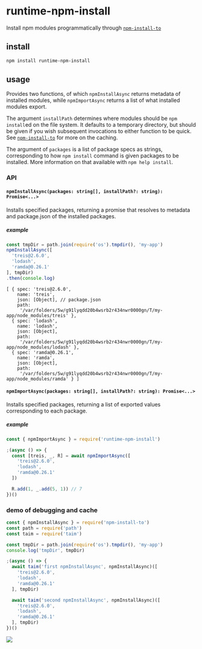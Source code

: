 # runtime-npm-install

Install npm modules programmatically through
[`npm-install-to`](https://github.com/raine/npm-install-to)

## install

```sh
npm install runtime-npm-install
```

## usage

Provides two functions, of which `npmInstallAsync` returns metadata of installed
modules, while `npmImportAsync` returns a list of what installed modules export.

The argument `installPath` determines where modules should be `npm install`ed on
the file system. It defaults to a temporary directory, but should be given if
you wish subsequent invocations to either function to be quick. See
[`npm-install-to`](https://github.com/raine/npm-install-to/#caching) for more on
the caching.

The argument of `packages` is a list of package specs as strings, corresponding
to how `npm install` command is given packages to be installed. More information
on that available with `npm help install`.

### API

#### `npmInstallAsync(packages: string[], installPath?: string): Promise<...>`

Installs specified packages, returning a promise that resolves to metadata and
package.json of the installed packages.

##### example

```js
const tmpDir = path.join(require('os').tmpdir(), 'my-app')
npmInstallAsync([
  'treis@2.6.0',
  'lodash',
  'ramda@0.26.1'
], tmpDir)
.then(console.log)
```

```
[ { spec: 'treis@2.6.0',
    name: 'treis',
    json: [Object], // package.json
    path:
     '/var/folders/5w/g91lyqdd20b4wsrb2r434nwr0000gn/T/my-app/node_modules/treis' },
  { spec: 'lodash',
    name: 'lodash',
    json: [Object],
    path:
     '/var/folders/5w/g91lyqdd20b4wsrb2r434nwr0000gn/T/my-app/node_modules/lodash' },
  { spec: 'ramda@0.26.1',
    name: 'ramda',
    json: [Object],
    path:
     '/var/folders/5w/g91lyqdd20b4wsrb2r434nwr0000gn/T/my-app/node_modules/ramda' } ]
```

#### `npmImportAsync(packages: string[], installPath?: string): Promise<...>`

Installs specified packages, returning a list of exported values corresponding
to each package.

##### example

```js
const { npmImportAsync } = require('runtime-npm-install')

;(async () => {
  const [treis, _, R] = await npmImportAsync([
    'treis@2.6.0',
    'lodash',
    'ramda@0.26.1'
  ])

  R.add(1, _.add(5, 1)) // 7
})()
```

### demo of debugging and cache


```js
const { npmInstallAsync } = require('npm-install-to')
const path = require('path')
const taim = require('taim')

const tmpDir = path.join(require('os').tmpdir(), 'my-app')
console.log('tmpDir', tmpDir)

;(async () => {
  await taim('first npmInstallAsync', npmInstallAsync)([
    'treis@2.6.0',
    'lodash',
    'ramda@0.26.1'
  ], tmpDir)

  await taim('second npmInstallAsync', npmInstallAsync)([
    'treis@2.6.0',
    'lodash',
    'ramda@0.26.1'
  ], tmpDir)
})()
```

![](https://raine.github.io/runtime-npm-install/screenshot-1.png)
